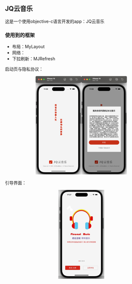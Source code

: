 ## JQ云音乐
这是一个使用objective-c语言开发的app：JQ云音乐

### 使用到的框架
* 布局：MyLayout
* 网络：
* 下拉刷新：MJRefresh


启动页与隐私协议：
<div align=center>  <img src="https://github.com/zhangJqUESTC/iosProjectImg/blob/main/0.png" width=30%><img src="https://github.com/zhangJqUESTC/iosProjectImg/blob/main/1.png" width=30%></div>

引导界面：
<div align=center>  <img src="https://github.com/zhangJqUESTC/iosProjectImg/blob/main/introduce.gif" width=30%></div>
